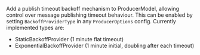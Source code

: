 Add a publish timeout backoff mechanism to ProducerModel, allowing control over message publishing timeout behaviour. This can be enabled by setting `BackoffProviderType` in any `ProducerOptions` config. Currently implemented types are:
- StaticBackoffProvider (1 minute flat timeout)
- ExponentialBackoffProvider (1 minute initial, doubling after each timeout)
